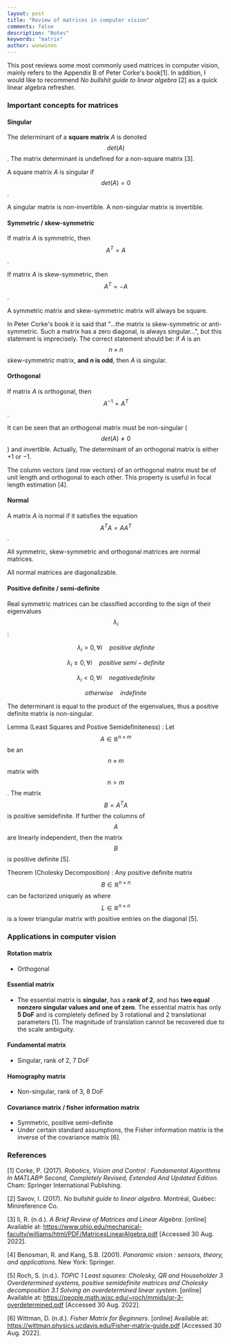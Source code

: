 ```yaml
---
layout: post
title: "Review of matrices in computer vision"
comments: false
description: "Notes"
keywords: "matrix"
author: wonwinnn
---
```


 This post reviews some most commonly used matrices in computer vision, mainly refers to the Appendix B of Peter Corke's book[1].  In addition, I would like to recommend *No bullshit guide to linear algebra* [2] as a quick linear algebra refresher.

### Important concepts for matrices

#### Singular

The determinant of a **square matrix** *A* is denoted $$det(A)$$.  The matrix determinant is undefined for a non-square matrix [3].  

A square matrix *A* is singular if $$ det(A) = 0$$.

A singular matrix is non-invertible. A non-singular matrix is invertible.

#### Symmetric / skew-symmetric

If matrix *A* is symmetric, then $$ A^T = A $$. 

If matrix *A* is skew-symmetric, then $$ A^T = -A $$. 

A symmetric matrix and skew-symmetric matrix will always be square. 

In Peter Corke's book it is said that "...the matrix is skew-symmetric or anti-symmetric. Such a matrix has a zero diagonal, is always singular...", but this statement is imprecisely. The correct statement should be: if *A* is an  $$n \times n$$ skew-symmetric matrix, **and *n* is odd**, then *A* is singular.

#### Orthogonal

If matrix *A* is orthogonal, then $$ A^{-1} = A^T $$.  

It can be seen that an orthogonal matrix must be non-singular ($$ det(A) \neq 0$$) and invertible. Actually, The determinant of an orthogonal matrix is either +1 or −1.

The column vectors (and row vectors) of an orthogonal matrix must be of unit length and orthogonal to each other. This property is useful in focal length estimation [4].

#### Normal

A matrix *A* is normal if it satisfies the equation $$ A^TA = AA^T $$.

All symmetric, skew-symmetric and orthogonal matrices are normal matrices.

All normal matrices are diagonalizable.

#### Positive definite / semi-definite

Real symmetric matrices can be classified according to the sign of their eigenvalues $$\lambda_{i}$$:

  $$ \lambda_{i} > 0, \forall i \quad positive \ definite $$  

  $$ \lambda_{i} \geq 0, \forall i \quad positive \ semi-definite $$  

  $$ \lambda_{i} < 0, \forall i \quad negative definite $$  

  $$ otherwise \quad indefinite $$  

The determinant is equal to the product of the eigenvalues, thus a positive definite matrix is non-singular.

Lemma (Least Squares and Postive Semidefiniteness) : Let $$ A \in \mathbb{R}^{n \times m} $$ be an $$ n \times m$$  matrix with $$ n > m $$. The matrix $$ B = A^TA $$  is positive semidefinite. If further the columns of $$A$$  are linearly independent, then the matrix $$B$$ is positive definite [5].

Theorem (Cholesky Decomposition) : Any positive definite matrix $$ B \in \mathbb{R}^{n \times n} $$ can be factorized uniquely as where $$ L \in \mathbb{R}^{n \times n} $$ is a lower triangular matrix with positive entries on the diagonal [5].

### Applications in computer vision

#### Rotation matrix

- Orthogonal  

#### Essential matrix

- The essential matrix is **singular**, has a **rank of 2**, and has **two equal nonzero singular values and one of zero**. The essential matrix has only **5 DoF** and is completely defined by 3 rotational and 2 translational parameters [1]. The magnitude of translation cannot be recovered due to the scale ambiguity.

#### Fundamental matrix

- Singular, rank of 2, 7 DoF

#### Homography matrix

- Non-singular, rank of 3, 8 DoF

#### Covariance matrix / fisher information matrix

- Symmetric, positive semi-definite
- Under certain standard assumptions, the Fisher information matrix is the inverse of the covariance matrix [6].

### References


[1] Corke, P. (2017). *Robotics, Vision and Control : Fundamental Algorithms In MATLAB® Second, Completely Revised, Extended And Updated Edition*. Cham: Springer International Publishing.

[2] Savov, I. (2017). *No bullshit guide to linear algebra*. Montréal, Québec: Minireference Co.

[3] Ii, R. (n.d.). *A Brief Review of Matrices and Linear Algebra*. [online] Available at:  https://www.ohio.edu/mechanical-faculty/williams/html/PDF/MatricesLinearAlgebra.pdf [Accessed 30 Aug. 2022].

[4] Benosman, R. and Kang, S.B. (2001). *Panoramic vision : sensors, theory, and applications*. New York: Springer.

‌[5] Roch, S. (n.d.). *TOPIC 1 Least squares: Cholesky, QR and Householder 3 Overdetermined systems, positive semidefinite matrices and Cholesky decomposition 3.1 Solving  an overdetermined linear system*. [online] Available at: https://people.math.wisc.edu/~roch/mmids/qr-3-overdetermined.pdf [Accessed 30 Aug. 2022].

[6] Wittman, D. (n.d.). *Fisher Matrix for Beginners*. [online] Available at: https://wittman.physics.ucdavis.edu/Fisher-matrix-guide.pdf [Accessed 30 Aug. 2022].

‌

‌
